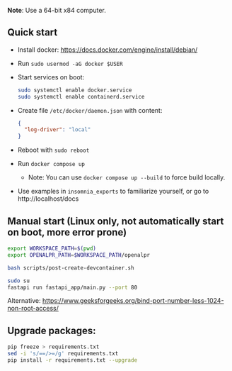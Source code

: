 **Note**: Use a 64-bit x84 computer.

## Quick start

- Install docker: https://docs.docker.com/engine/install/debian/
- Run `sudo usermod -aG docker $USER`
- Start services on boot:

  ```bash
  sudo systemctl enable docker.service
  sudo systemctl enable containerd.service
  ```

- Create file `/etc/docker/daemon.json` with content:

  ```json
  {
    "log-driver": "local"
  }
  ```

- Reboot with `sudo reboot`
- Run `docker compose up`
  - Note: You can use `docker compose up --build` to force build locally.
- Use examples in `insomnia_exports` to familiarize yourself, or go to http://localhost/docs

## Manual start (Linux only, not automatically start on boot, more error prone)

```bash
export WORKSPACE_PATH=$(pwd)
export OPENALPR_PATH=$WORKSPACE_PATH/openalpr

bash scripts/post-create-devcontainer.sh

sudo su
fastapi run fastapi_app/main.py --port 80
```

Alternative: https://www.geeksforgeeks.org/bind-port-number-less-1024-non-root-access/

## Upgrade packages:

```bash
pip freeze > requirements.txt
sed -i 's/==/>=/g' requirements.txt
pip install -r requirements.txt --upgrade
```
